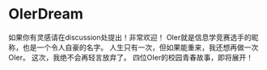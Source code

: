 # OIerDream
如果你有灵感请在discussion处提出！非常欢迎！
OIer就是信息学竞赛选手的昵称，也是一个令人自豪的名字。
人生只有一次，但如果能重来，我还想再做一次OIer。
这次，我绝不会再轻言放弃了。
四位OIer的校园青春故事，即将展开！
